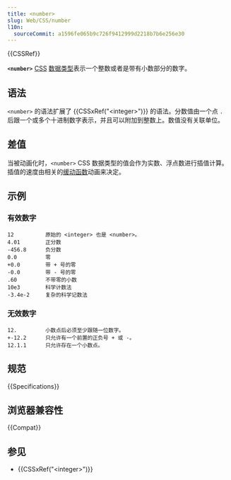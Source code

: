 ```yaml
---
title: <number>
slug: Web/CSS/number
l10n:
  sourceCommit: a1596fe065b9c726f9412999d2218b7b6e256e30
---
```


{{CSSRef}}

**`<number>`** [CSS](/zh-CN/docs/Web/CSS) [数据类型](/zh-CN/docs/Web/CSS/CSS_Types)表示一个整数或者是带有小数部分的数字。

## 语法

`<number>` 的语法扩展了 {{CSSxRef("&lt;integer&gt;")}} 的语法。分数值由一个点 `.` 后跟一个或多个十进制数字表示，并且可以附加到整数上。数值没有关联单位。

## 差值

当被动画化时，`<number>` CSS 数据类型的值会作为实数、浮点数进行插值计算。插值的速度由相关的[缓动函数](/zh-CN/docs/Web/CSS/easing-function)动画来决定。

## 示例

### 有效数字

```plain example-good
12          原始的 <integer> 也是 <number>。
4.01        正分数
-456.8      负分数
0.0         零
+0.0        带 + 号的零
-0.0        带 - 号的零
.60         不带零的小数
10e3        科学计数法
-3.4e-2     复杂的科学记数法
```

### 无效数字

```plain example-bad
12.         小数点后必须至少跟随一位数字。
+-12.2      只允许有一个前置的正负号 + 或 -。
12.1.1      只允许存在一个小数点。
```

## 规范

{{Specifications}}

## 浏览器兼容性

{{Compat}}

## 参见

- {{CSSxRef("&lt;integer&gt;")}}
